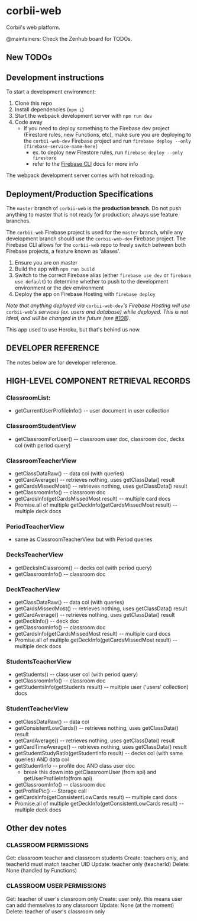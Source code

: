 # corbii-web
Corbii's web platform.

@maintainers: Check the Zenhub board for TODOs.

## New TODOs


## Development instructions

To start a development environment:

1. Clone this repo
1. Install dependencies (`npm i`)
1. Start the webpack development server with `npm run dev`
1. Code away
   * If you need to deploy something to the Firebase dev project (Firestore rules, new Functions, etc), make sure you are deploying to the `corbii-web-dev` Firebase project and run `firebase deploy --only [firebase-service-name-here]`
      * ex. to deploy new Firestore rules, run `firebase deploy --only firestore`
      * refer to the [Firebase CLI](https://firebase.google.com/docs/cli/) docs for more info

The webpack development server comes with hot reloading.

## Deployment/Production Specifications

The `master` branch of `corbii-web` is the **production branch**. Do not push anything to master that is not ready for production; always use feature branches.

The `corbii-web` Firebase project is used for the `master` branch, while any development branch should use the `corbii-web-dev` Firebase project. The Firebase CLI allows for the `corbii-web` repo to freely switch between both Firebase projects, a feature known as 'aliases'.

1. Ensure you are on master
1. Build the app with `npm run build`
1. Switch to the correct Firebase alias (either `firebase use dev` or `firebase use default`) to determine whether to push to the development environment or the dev environment
1. Deploy the app on Firebase Hosting with `firebase deploy`

*Note that anything deployed via* `corbii-web-dev`*'s Firebase Hosting will use* `corbii-web`*'s services (ex. users and database) while deployed. This is not ideal, and will be changed in the future (see [#108](https://github.com/michaelyfan/corbii-web/issues/108)).*

This app used to use Heroku, but that's behind us now.

## DEVELOPER REFERENCE
The notes below are for developer reference.

## HIGH-LEVEL COMPONENT RETRIEVAL RECORDS

### ClassroomList:
* getCurrentUserProfileInfo() -- user document in user collection

### ClassroomStudentView
* getClassroomForUser() -- classroom user doc, classroom doc, decks col (with period query)

### ClassroomTeacherView
* getClassDataRaw() -- data col (with queries)
* getCardAverage() -- retrieves nothing, uses getClassData() result
* getCardsMissedMost() -- retrieves nothing, uses getClassData() result
* getClassroomInfo() -- classroom doc
* getCardsInfo(getCardsMissedMost result) -- multiple card docs
* Promise.all of multiple getDeckInfo(getCardsMissedMost result) -- multiple deck docs

### PeriodTeacherView
* same as ClassroomTeacherView but with Period queries

### DecksTeacherView
* getDecksInClassroom() -- decks col (with period query)
* getClassroomInfo() -- classroom doc

### DeckTeacherView
* getClassDataRaw() -- data col (with queries)
* getCardsMissedMost() -- retrieves nothing, uses getClassData() result
* getCardAverage() -- retrieves nothing, uses getClassData() result
* getDeckInfo() -- deck doc
* getClassroomInfo() -- classroom doc
* getCardsInfo(getCardsMissedMost result) -- multiple card docs
* Promise.all of multiple getDeckInfo(getCardsMissedMost result) -- multiple deck docs

### StudentsTeacherView
* getStudents() -- class user col (with period query)
* getClassroomInfo() -- classroom doc
* getStudentsInfo(getStudents result) --  multiple user ('users' collection) docs

### StudentTeacherView
* getClassDataRaw() -- data col 
* getConsistentLowCards() -- retrieves nothing, uses getClassData() result
* getCardAverage() -- retrieves nothing, uses getClassData() result
* getCardTimeAverage() -- retrieves nothing, uses getClassData() result
* getStudentStudyRatio(getStudentInfo result) -- decks col (with same queries) AND data col
* getStudentInfo -- profile doc AND class user doc
  * break this down into getClassroomUser (from api) and getUserProfileInfo(from api)
* getClassroomInfo() -- classroom doc
* getProfilePic() -- Storage call
* getCardsInfo(getConsistentLowCards result) -- multiple card docs
* Promise.all of multiple getDeckInfo(getConsistentLowCards result) -- multiple deck docs

## Other dev notes

### CLASSROOM PERMISSIONS
Get: classroom teacher and classroom students
Create: teachers only, and teacherId must match teacher UID
Update: teacher only (teacherId)
Delete: None (handled by Functions)

### CLASSROOM USER PERMISSIONS
Get: teacher of user's classroom only
Create: user only. this means user can add themselves to any classroom
Update: None (at the moment)
Delete: teacher of user's classroom only
